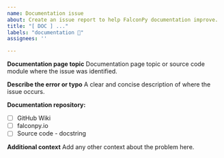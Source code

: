 ```yaml
---
name: Documentation issue
about: Create an issue report to help FalconPy documentation improve.
title: "[ DOC ] ..."
labels: "documentation 📖"
assignees: ''

---
```


**Documentation page topic**
Documentation page topic or source code module where the issue was identified.

**Describe the error or typo**
A clear and concise description of where the issue occurs.

**Documentation repository:**
 - [ ] GitHub Wiki
 - [ ] falconpy.io
 - [ ] Source code - docstring

**Additional context**
Add any other context about the problem here.
